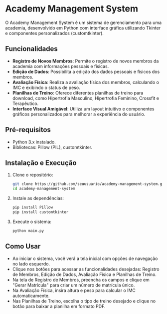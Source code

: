 # Academy Management System

O Academy Management System é um sistema de gerenciamento para uma academia, desenvolvido em Python com interface gráfica utilizando Tkinter e componentes personalizados (customtkinter).

## Funcionalidades

- **Registro de Novos Membros**: Permite o registro de novos membros da academia com informações pessoais e físicas.
- **Edição de Dados**: Possibilita a edição dos dados pessoais e físicos dos membros.
- **Avaliação Física**: Realiza a avaliação física dos membros, calculando o IMC e exibindo o status de peso.
- **Planilhas de Treino**: Oferece diferentes planilhas de treino para download, como Hipertrofia Masculino, Hipertrofia Feminino, Crossfit e Terapêutico.
- **Interface Visual Amigável**: Utiliza um layout intuitivo e componentes gráficos personalizados para melhorar a experiência do usuário.

## Pré-requisitos

- Python 3.x instalado.
- Bibliotecas: Pillow (PIL), customtkinter.

## Instalação e Execução

1. Clone o repositório:

    ```bash
    git clone https://github.com/seuusuario/academy-management-system.git
    cd academy-management-system
    ```

2. Instale as dependências:

    ```bash
    pip install Pillow
    pip install customtkinter
    ```

3. Execute o sistema:

    ```bash
    python main.py
    ```

## Como Usar

- Ao iniciar o sistema, você verá a tela inicial com opções de navegação no lado esquerdo.
- Clique nos botões para acessar as funcionalidades desejadas: Registro de Membros, Edição de Dados, Avaliação Física e Planilhas de Treino.
- Na tela de Registro de Membros, preencha os campos e clique em "Gerar Matrícula" para criar um número de matrícula único.
- Na Avaliação Física, insira altura e peso para calcular o IMC automaticamente.
- Nas Planilhas de Treino, escolha o tipo de treino desejado e clique no botão para baixar a planilha em formato PDF.



